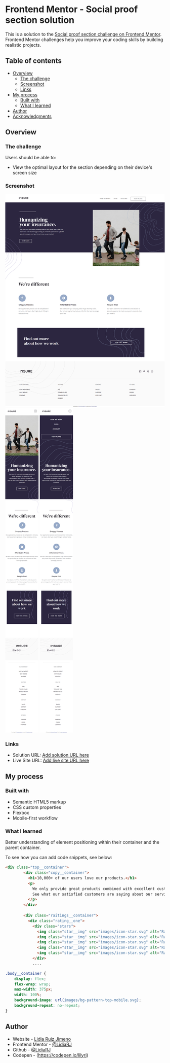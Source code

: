 # Frontend Mentor - Social proof section solution

This is a solution to the [Social proof section challenge on Frontend Mentor](https://www.frontendmentor.io/challenges/social-proof-section-6e0qTv_bA). Frontend Mentor challenges help you improve your coding skills by building realistic projects. 

## Table of contents

- [Overview](#overview)
  - [The challenge](#the-challenge)
  - [Screenshot](#screenshot)
  - [Links](#links)
- [My process](#my-process)
  - [Built with](#built-with)
  - [What I learned](#what-i-learned)
- [Author](#author)
- [Acknowledgments](#acknowledgments)


## Overview

### The challenge

Users should be able to:

- View the optimal layout for the section depending on their device's screen size

### Screenshot

[![Desktop_version](https://github.com/LidiaRJ/insure-landing-page/blob/main/screenshots/insure-landing-page-desktop.jpg)](https://github.com/LidiaRJ/insure-landing-page/blob/main/screenshots/insure-landing-page-desktop.jpg)
[![Mobile_version](https://github.com/LidiaRJ/insure-landing-page/blob/main/screenshots/insure-landing-page-mobile.jpg)](https://github.com/LidiaRJ/insure-landing-page/blob/main/screenshots/insure-landing-page-mobile.jpg)
[![Mobile_version_burger_menu](https://github.com/LidiaRJ/insure-landing-page/blob/main/screenshots/insure-landing-page-mobile-menu.jpg)](https://github.com/LidiaRJ/insure-landing-page/blob/main/screenshots/insure-landing-page-mobile-menu.jpg)

### Links

- Solution URL: [Add solution URL here](https://your-solution-url.com)
- Live Site URL: [Add live site URL here](https://your-live-site-url.com)

## My process

### Built with

- Semantic HTML5 markup
- CSS custom properties
- Flexbox
- Mobile-first workflow


### What I learned

Better understanding of element positioning within their container and the parent container. 

To see how you can add code snippets, see below:

```html
<div class="top__container">
        <div class="copy__container">
          <h1>10,000+ of our users love our products.</h1>
          <p>
            We only provide great products combined with excellent customer service.
            See what our satisfied customers are saying about our services.
          </p>
        </div>

        <div class="raitings__container">
          <div class="rating__one">
            <div class="stars">
              <img class="star__img" src="images/icon-star.svg" alt="Rating star icon.">
              <img class="star__img" src="images/icon-star.svg" alt="Rating star icon.">
              <img class="star__img" src="images/icon-star.svg" alt="Rating star icon.">
              <img class="star__img" src="images/icon-star.svg" alt="Rating star icon.">
              <img class="star__img" src="images/icon-star.svg" alt="Rating star icon.">
            </div>
            ....
```
```css
.body__container {
    display: flex;
    flex-wrap: wrap;
    max-width: 375px;
    width: 100%;
    background-image: url(images/bg-pattern-top-mobile.svg);
    background-repeat: no-repeat;
}
```



## Author

- Website - [Lidia Ruiz Jimeno](https://www.behance.net/Lidiarjimeno)
- Frontend Mentor - [@LidiaRJ](https://www.frontendmentor.io/profile/LidiaRJ)
- Github - [@LidiaRJ](https://github.com/LidiaRJ)
- Codepen - (https://codepen.io/lilyrj)